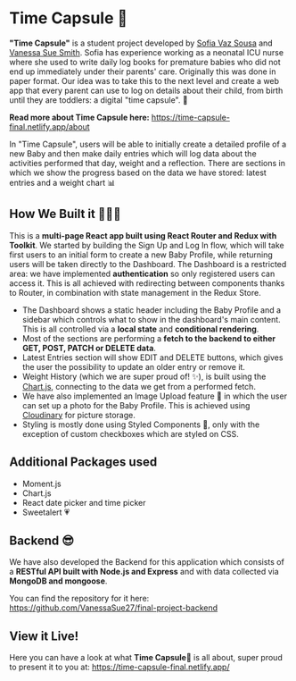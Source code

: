 # Time Capsule 🚀

**"Time Capsule"** is a student project developed by <a href="https://sofiavazs.netlify.app/">Sofia Vaz Sousa</a> and <a href="https://vanessa-portfolio.netlify.app/">Vanessa Sue Smith</a>. Sofia has experience working as a neonatal ICU nurse where she used to write daily log books for premature babies who did not end up immediately under their parents' care.
Originally this was done in paper format. Our idea was to take this to the next level and create a web app that every parent can use to log on details about their child, from birth until they are toddlers: a digital "time capsule". 👶

**Read more about Time Capsule here:** https://time-capsule-final.netlify.app/about

In "Time Capsule", users will be able to initially create a detailed profile of a new Baby and then make daily entries which will log data about the activities performed that day, weight and a reflection. There are sections in which we show the progress based on the data we have stored: latest entries and a weight chart 📊

## How We Built it 💪👩‍💻

This is a **multi-page React app built using React Router and Redux with Toolkit**.
We started by building the Sign Up and Log In flow, which will take first users to an initial form to create a new Baby Profile, while returning users will be taken directly to the Dashboard.
The Dashboard is a restricted area: we have implemented **authentication** so only registered users can access it.
This is all achieved with redirecting between components thanks to Router, in combination with state management in the Redux Store.

- The Dashboard shows a static header including the Baby Profile and a sidebar which controls what to show in the dashboard's main content. This is all controlled via a **local state** and **conditional rendering**.
- Most of the sections are performing a **fetch to the backend to either GET, POST, PATCH or DELETE data**.
- Latest Entries section will show EDIT and DELETE buttons, which gives the user the possibility to update an older entry or remove it.
- Weight History (which we are super proud of! ✨), is built using the <a href="https://www.chartjs.org/">Chart.js</a>, connecting to the data we get from a performed fetch.
- We have also implemented an Image Upload feature 📸 in which the user can set up a photo for the Baby Profile. This is achieved using <a href="https://cloudinary.com/">Cloudinary</a> for picture storage.
- Styling is mostly done using Styled Components 💅, only with the exception of custom checkboxes which are styled on CSS.

## Additional Packages used
- Moment.js
- Chart.js
- React date picker and time picker
- Sweetalert 💗

## Backend 😎

We have also developed the Backend for this application which consists of a **RESTful API built with Node.js and Express** and with data collected via **MongoDB and mongoose**.

You can find the repository for it here: https://github.com/VanessaSue27/final-project-backend

## View it Live!
Here you can have a look at what **Time Capsule**🚀 is all about, super proud to present it to you at: https://time-capsule-final.netlify.app/
